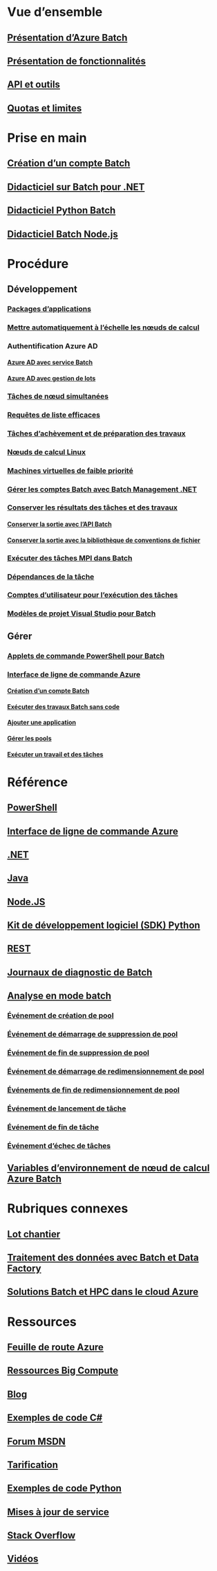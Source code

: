 # Vue d’ensemble

## [Présentation d’Azure Batch](batch-technical-overview.md)

## [Présentation de fonctionnalités](batch-api-basics.md)

## [API et outils](batch-apis-tools.md)

## [Quotas et limites](batch-quota-limit.md)

# Prise en main

## [Création d’un compte Batch](batch-account-create-portal.md)

## [Didacticiel sur Batch pour .NET](batch-dotnet-get-started.md)

## [Didacticiel Python Batch](batch-python-tutorial.md)

## [Didacticiel Batch Node.js](batch-nodejs-get-started.md)

# Procédure

## Développement

### [Packages d’applications](batch-application-packages.md)

### [Mettre automatiquement à l’échelle les nœuds de calcul](batch-automatic-scaling.md)

### Authentification Azure AD

#### [Azure AD avec service Batch](batch-aad-auth.md)

#### [Azure AD avec gestion de lots](batch-aad-auth-management.md)

### [Tâches de nœud simultanées](batch-parallel-node-tasks.md)

### [Requêtes de liste efficaces](batch-efficient-list-queries.md)

### [Tâches d’achèvement et de préparation des travaux](batch-job-prep-release.md)

### [Nœuds de calcul Linux](batch-linux-nodes.md)

### [Machines virtuelles de faible priorité](batch-low-pri-vms.md)

### [Gérer les comptes Batch avec Batch Management .NET](batch-management-dotnet.md)

### [Conserver les résultats des tâches et des travaux](batch-task-output.md)

#### [Conserver la sortie avec l’API Batch](batch-task-output-files.md)

#### [Conserver la sortie avec la bibliothèque de conventions de fichier](batch-task-output-file-conventions.md)

### [Exécuter des tâches MPI dans Batch](batch-mpi.md)

### [Dépendances de la tâche](batch-task-dependencies.md)

### [Comptes d’utilisateur pour l’exécution des tâches](batch-user-accounts.md)

### [Modèles de projet Visual Studio pour Batch](batch-visual-studio-templates.md)

## Gérer

### [Applets de commande PowerShell pour Batch](batch-powershell-cmdlets-get-started.md)

### [Interface de ligne de commande Azure](batch-cli-get-started.md)

#### [Création d’un compte Batch](./scripts/batch-cli-sample-create-account.md)

#### [Exécuter des travaux Batch sans code](batch-cli-templates.md)

#### [Ajouter une application](./scripts/batch-cli-sample-add-application.md)

#### [Gérer les pools](./scripts/batch-cli-sample-manage-pool.md)

#### [Exécuter un travail et des tâches](./scripts/batch-cli-sample-run-job.md)


# Référence

## [PowerShell](/powershell/module/azurerm.batch)

## [Interface de ligne de commande Azure](/cli/azure/batch)

## [.NET](/dotnet/api/microsoft.azure.batch)

## [Java](/java/api/com.microsoft.azure.batch)

## [Node.JS](http://azure.github.io/azure-sdk-for-node/azure-batch/latest)

## [Kit de développement logiciel (SDK) Python](http://azure-sdk-for-python.readthedocs.io/en/latest/ref/azure.batch.html)

## [REST](/rest/api/batchservice)

## [Journaux de diagnostic de Batch](batch-diagnostics.md)

## [Analyse en mode batch](batch-analytics.md)

### [Événement de création de pool](batch-pool-create-event.md)

### [Événement de démarrage de suppression de pool](batch-pool-delete-start-event.md)

### [Événement de fin de suppression de pool](batch-pool-delete-complete-event.md)

### [Événement de démarrage de redimensionnement de pool](batch-pool-resize-start-event.md)

### [Événements de fin de redimensionnement de pool](batch-pool-resize-complete-event.md)

### [Événement de lancement de tâche](batch-task-start-event.md)

### [Événement de fin de tâche](batch-task-complete-event.md)

### [Événement d’échec de tâches](batch-task-fail-event.md)

## [Variables d’environnement de nœud de calcul Azure Batch](batch-compute-node-environment-variables.md)


# Rubriques connexes

## [Lot chantier](https://github.com/Azure/batch-shipyard)

## [Traitement des données avec Batch et Data Factory](../data-factory/data-factory-data-processing-using-batch.md?toc=%2fazure%2fbatch%2ftoc.json)

## [Solutions Batch et HPC dans le cloud Azure](batch-hpc-solutions.md)


# Ressources

## [Feuille de route Azure](https://azure.microsoft.com/roadmap/)

## [Ressources Big Compute](big-compute-resources.md)

## [Blog](https://blogs.technet.microsoft.com/windowshpc/)

## [Exemples de code C#](https://github.com/Azure/azure-batch-samples/tree/master/CSharp/)

## [Forum MSDN](https://social.msdn.microsoft.com/Forums/en-us/home?forum=azurebatch)

## [Tarification](https://azure.microsoft.com/pricing/details/batch/)

## [Exemples de code Python](https://github.com/Azure/azure-batch-samples/tree/master/Python/Batch)

## [Mises à jour de service](https://azure.microsoft.com/updates/?product=batch&updatetype=&platform=)

## [Stack Overflow](http://stackoverflow.com/questions/tagged/azure-batch)

## [Vidéos](https://azure.microsoft.com/documentation/videos/index/?services=batch)



